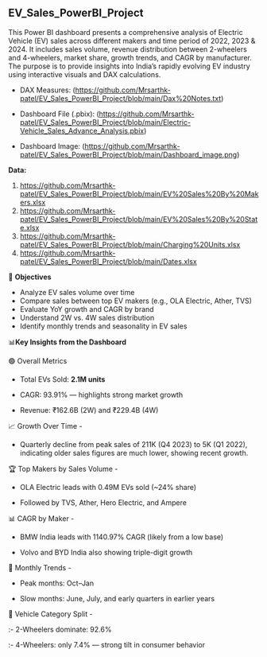 ## EV_Sales_PowerBI_Project

This Power BI dashboard presents a comprehensive analysis of Electric Vehicle (EV) sales across different makers and time period of 2022, 2023 & 2024. It includes sales volume, revenue distribution between 2-wheelers and 4-wheelers, market share, growth trends, and CAGR by manufacturer. The purpose is to provide insights into India’s rapidly evolving EV industry using interactive visuals and DAX calculations.

- DAX Measures: (https://github.com/Mrsarthk-patel/EV_Sales_PowerBI_Project/blob/main/Dax%20Notes.txt)

 - Dashboard File (.pbix): (https://github.com/Mrsarthk-patel/EV_Sales_PowerBI_Project/blob/main/Electric-Vehicle_Sales_Advance_Analysis.pbix)

- Dashboard Image: (https://github.com/Mrsarthk-patel/EV_Sales_PowerBI_Project/blob/main/Dashboard_image.png)

**Data:** 
1. https://github.com/Mrsarthk-patel/EV_Sales_PowerBI_Project/blob/main/EV%20Sales%20By%20Makers.xlsx
2. https://github.com/Mrsarthk-patel/EV_Sales_PowerBI_Project/blob/main/EV%20Sales%20By%20State.xlsx
3. https://github.com/Mrsarthk-patel/EV_Sales_PowerBI_Project/blob/main/Charging%20Units.xlsx
4. https://github.com/Mrsarthk-patel/EV_Sales_PowerBI_Project/blob/main/Dates.xlsx

🎯 **Objectives**

- Analyze EV sales volume over time
- Compare sales between top EV makers (e.g., OLA Electric, Ather, TVS)
- Evaluate YoY growth and CAGR by brand
- Understand 2W vs. 4W sales distribution
- Identify monthly trends and seasonality in EV sales

📊**Key Insights from the Dashboard**

🟢 Overall Metrics

- Total EVs Sold: **2.1M units**

- CAGR: 93.91% — highlights strong market growth

- Revenue: ₹162.6B (2W) and ₹229.4B (4W)

📈 Growth Over Time -

- Quarterly decline from peak sales of 211K (Q4 2023) to 5K (Q1 2022), indicating older sales figures are much lower, showing recent growth.

🏆 Top Makers by Sales Volume -

- OLA Electric leads with 0.49M EVs sold (~24% share)

- Followed by TVS, Ather, Hero Electric, and Ampere

📊 CAGR by Maker -

- BMW India leads with 1140.97% CAGR (likely from a low base)

- Volvo and BYD India also showing triple-digit growth


🧾 Monthly Trends -

- Peak months: Oct–Jan

- Slow months: June, July, and early quarters in earlier years

📌 Vehicle Category Split -

:- 2-Wheelers dominate: 92.6%

:- 4-Wheelers: only 7.4% — strong tilt in consumer behavior


